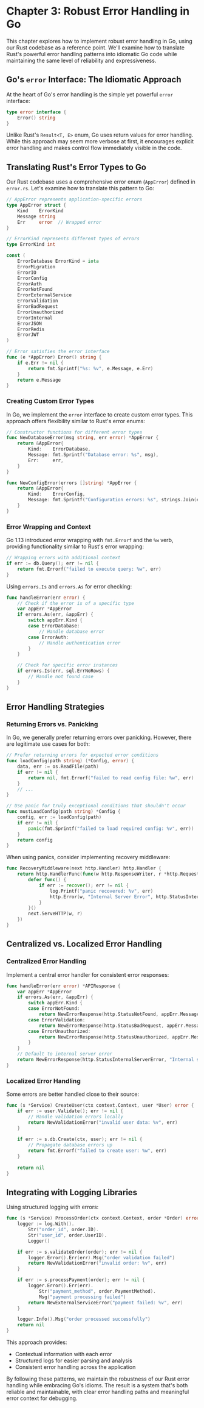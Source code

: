 # Chapter 3: Robust Error Handling in Go

This chapter explores how to implement robust error handling in Go, using our Rust codebase as a reference point. We'll examine how to translate Rust's powerful error handling patterns into idiomatic Go code while maintaining the same level of reliability and expressiveness.

## Go's `error` Interface: The Idiomatic Approach

At the heart of Go's error handling is the simple yet powerful `error` interface:

```go
type error interface {
    Error() string
}
```

Unlike Rust's `Result<T, E>` enum, Go uses return values for error handling. While this approach may seem more verbose at first, it encourages explicit error handling and makes control flow immediately visible in the code.

## Translating Rust's Error Types to Go

Our Rust codebase uses a comprehensive error enum (`AppError`) defined in `error.rs`. Let's examine how to translate this pattern to Go:

```go
// AppError represents application-specific errors
type AppError struct {
    Kind    ErrorKind
    Message string
    Err     error  // Wrapped error
}

// ErrorKind represents different types of errors
type ErrorKind int

const (
    ErrorDatabase ErrorKind = iota
    ErrorMigration
    ErrorIO
    ErrorConfig
    ErrorAuth
    ErrorNotFound
    ErrorExternalService
    ErrorValidation
    ErrorBadRequest
    ErrorUnauthorized
    ErrorInternal
    ErrorJSON
    ErrorRedis
    ErrorJWT
)

// Error satisfies the error interface
func (e *AppError) Error() string {
    if e.Err != nil {
        return fmt.Sprintf("%s: %v", e.Message, e.Err)
    }
    return e.Message
}
```

### Creating Custom Error Types

In Go, we implement the `error` interface to create custom error types. This approach offers flexibility similar to Rust's error enums:

```go
// Constructor functions for different error types
func NewDatabaseError(msg string, err error) *AppError {
    return &AppError{
        Kind:    ErrorDatabase,
        Message: fmt.Sprintf("Database error: %s", msg),
        Err:     err,
    }
}

func NewConfigError(errors []string) *AppError {
    return &AppError{
        Kind:    ErrorConfig,
        Message: fmt.Sprintf("Configuration errors: %s", strings.Join(errors, ", ")),
    }
}
```

### Error Wrapping and Context

Go 1.13 introduced error wrapping with `fmt.Errorf` and the `%w` verb, providing functionality similar to Rust's error wrapping:

```go
// Wrapping errors with additional context
if err := db.Query(); err != nil {
    return fmt.Errorf("failed to execute query: %w", err)
}
```

Using `errors.Is` and `errors.As` for error checking:

```go
func handleError(err error) {
    // Check if the error is of a specific type
    var appErr *AppError
    if errors.As(err, &appErr) {
        switch appErr.Kind {
        case ErrorDatabase:
            // Handle database error
        case ErrorAuth:
            // Handle authentication error
        }
    }

    // Check for specific error instances
    if errors.Is(err, sql.ErrNoRows) {
        // Handle not found case
    }
}
```

## Error Handling Strategies

### Returning Errors vs. Panicking

In Go, we generally prefer returning errors over panicking. However, there are legitimate use cases for both:

```go
// Prefer returning errors for expected error conditions
func loadConfig(path string) (*Config, error) {
    data, err := os.ReadFile(path)
    if err != nil {
        return nil, fmt.Errorf("failed to read config file: %w", err)
    }
    // ...
}

// Use panic for truly exceptional conditions that shouldn't occur
func mustLoadConfig(path string) *Config {
    config, err := loadConfig(path)
    if err != nil {
        panic(fmt.Sprintf("failed to load required config: %v", err))
    }
    return config
}
```

When using panics, consider implementing recovery middleware:

```go
func RecoveryMiddleware(next http.Handler) http.Handler {
    return http.HandlerFunc(func(w http.ResponseWriter, r *http.Request) {
        defer func() {
            if err := recover(); err != nil {
                log.Printf("panic recovered: %v", err)
                http.Error(w, "Internal Server Error", http.StatusInternalServerError)
            }
        }()
        next.ServeHTTP(w, r)
    })
}
```

## Centralized vs. Localized Error Handling

### Centralized Error Handling

Implement a central error handler for consistent error responses:

```go
func handleError(err error) *APIResponse {
    var appErr *AppError
    if errors.As(err, &appErr) {
        switch appErr.Kind {
        case ErrorNotFound:
            return NewErrorResponse(http.StatusNotFound, appErr.Message)
        case ErrorValidation:
            return NewErrorResponse(http.StatusBadRequest, appErr.Message)
        case ErrorUnauthorized:
            return NewErrorResponse(http.StatusUnauthorized, appErr.Message)
        }
    }
    // Default to internal server error
    return NewErrorResponse(http.StatusInternalServerError, "Internal server error")
}
```

### Localized Error Handling

Some errors are better handled close to their source:

```go
func (s *Service) CreateUser(ctx context.Context, user *User) error {
    if err := user.Validate(); err != nil {
        // Handle validation errors locally
        return NewValidationError("invalid user data: %v", err)
    }
    
    if err := s.db.Create(ctx, user); err != nil {
        // Propagate database errors up
        return fmt.Errorf("failed to create user: %w", err)
    }
    
    return nil
}
```

## Integrating with Logging Libraries

Using structured logging with errors:

```go
func (s *Service) ProcessOrder(ctx context.Context, order *Order) error {
    logger := log.With().
        Str("order_id", order.ID).
        Str("user_id", order.UserID).
        Logger()

    if err := s.validateOrder(order); err != nil {
        logger.Error().Err(err).Msg("order validation failed")
        return NewValidationError("invalid order: %v", err)
    }

    if err := s.processPayment(order); err != nil {
        logger.Error().Err(err).
            Str("payment_method", order.PaymentMethod).
            Msg("payment processing failed")
        return NewExternalServiceError("payment failed: %v", err)
    }

    logger.Info().Msg("order processed successfully")
    return nil
}
```

This approach provides:
- Contextual information with each error
- Structured logs for easier parsing and analysis
- Consistent error handling across the application

By following these patterns, we maintain the robustness of our Rust error handling while embracing Go's idioms. The result is a system that's both reliable and maintainable, with clear error handling paths and meaningful error context for debugging.